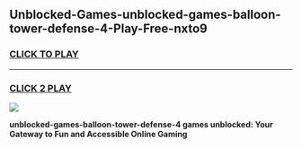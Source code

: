 
## Unblocked-Games-unblocked-games-balloon-tower-defense-4-Play-Free-nxto9
<h3>
<a href="https://premium76.site?title=unblocked-games-balloon-tower-defense-4&ref=15A">CLICK TO PLAY</a></h3>
<hr>

<h3>
<a href="https://premium76.site?title=unblocked-games-balloon-tower-defense-4&ref=15A">CLICK 2 PLAY</a>
  
</h3>

<a href="https://premium76.site?title=unblocked-games-balloon-tower-defense-4&ref=15A"><img src="https://clearcache.store/games.png"></a>


**unblocked-games-balloon-tower-defense-4 games unblocked: Your Gateway to Fun and Accessible Online Gaming**
